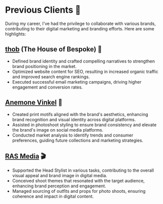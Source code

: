 # Previous Clients 💼

During my career, I've had the privilege to collaborate with various brands, contributing to their digital marketing and branding efforts. Here are some highlights:

## [thob](https://thob.studio/) (The House of Bespoke) 👔
- Defined brand identity and crafted compelling narratives to strengthen brand positioning in the market.
- Optimized website content for SEO, resulting in increased organic traffic and improved search engine rankings.
- Executed successful email marketing campaigns, driving higher engagement and conversion rates.

## [Anemone Vinkel](https://anemonevinkel.com/) 🌸
- Created print motifs aligned with the brand's aesthetics, enhancing brand recognition and visual identity across digital platforms.
- Assisted in photoshoot styling to ensure brand consistency and elevate the brand's image on social media platforms.
- Conducted market analysis to identify trends and consumer preferences, guiding future collections and marketing strategies.

## [RAS Media](https://rasmedia.in/) 🎬
- Supported the Head Stylist in various tasks, contributing to the overall visual appeal and brand image in digital media.
- Conceived shoot themes that resonated with the target audience, enhancing brand perception and engagement.
- Managed sourcing of outfits and props for photo shoots, ensuring coherence and impact in digital content.